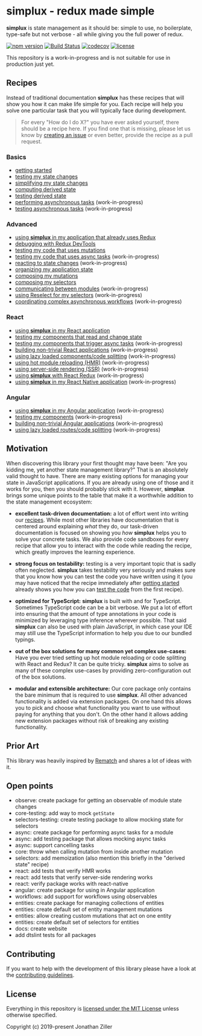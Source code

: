 # simplux - redux made simple

**simplux** is state management as it should be: simple to use, no boilerplate, type-safe but not verbose - all while giving you the full power of redux.

[![npm version](https://badge.fury.io/js/%40simplux%2Fcore.svg)](https://www.npmjs.com/package/@simplux/core)
[![Build Status](https://travis-ci.org/MrWolfZ/simplux.svg?branch=master)](https://travis-ci.org/MrWolfZ/simplux)
[![codecov](https://codecov.io/gh/MrWolfZ/simplux/branch/master/graph/badge.svg)](https://codecov.io/gh/MrWolfZ/simplux)
[![license](https://img.shields.io/badge/License-MIT-blue.svg)](LICENSE)

This repository is a work-in-progress and is not suitable for use in production just yet.

## Recipes

Instead of traditional documentation **simplux** has these recipes that will show you how it can make life simple for you. Each recipe will help you solve one particular task that you will typically face during development.

> For every "How do I do X?" you have ever asked yourself, there should be a recipe here. If you find one that is missing, please let us know by [creating an issue](https://github.com/MrWolfZ/simplux/issues/new) or even better, provide the recipe as a pull request.

### Basics

- [getting started](recipes/basics/getting-started#readme)
- [testing my state changes](recipes/basics/testing-state-changes#readme)
- [simplifying my state changes](recipes/basics/simplifying-state-changes#readme)
- [computing derived state](recipes/basics/computing-derived-state#readme)
- [testing derived state](recipes/basics/testing-derived-state#readme)
- [performing asynchronous tasks](recipes/basics/performing-async-tasks#readme) (work-in-progress)
- [testing asynchronous tasks](recipes/basics/testing-async-tasks#readme) (work-in-progress)

### Advanced

- [using **simplux** in my application that already uses Redux](recipes/advanced/using-in-redux-application#readme)
- [debugging with Redux DevTools](recipes/advanced/debugging-with-redux-devtools#readme)
- [testing my code that uses mutations](recipes/advanced/testing-code-using-mutations#readme)
- [testing my code that uses async tasks](recipes/advanced/testing-code-using-async#readme) (work-in-progress)
- [reacting to state changes](recipes/advanced/reacting-to-state-changes#readme) (work-in-progress)
- [organizing my application state](recipes/advanced/organizing-application-state#readme)
- [composing my mutations](recipes/advanced/composing-mutations#readme)
- [composing my selectors](recipes/advanced/composing-selectors#readme)
- [communicating between modules](recipes/advanced/communicating-between-modules#readme) (work-in-progress)
- [using Reselect for my selectors](recipes/advanced/using-reselect-for-selectors#readme) (work-in-progress)
- [coordinating complex asynchronous workflows](recipes/advanced/coordinating-complex-asynchronous-workflows#readme) (work-in-progress)

### React

- [using **simplux** in my React application](recipes/react/using-in-react-application#readme)
- [testing my components that read and change state](recipes/react/testing-components-using-state#readme)
- [testing my components that trigger async tasks](recipes/react/testing-components-using-async#readme) (work-in-progress)
- [building non-trivial React applications](recipes/react/building-non-trivial-applications#readme) (work-in-progress)
- [using lazy loaded components/code splitting](recipes/react/using-lazy-loading-code-splitting#readme) (work-in-progress)
- [using hot module reloading (HMR)](recipes/react/using-hot-module-reloading#readme) (work-in-progress)
- [using server-side rendering (SSR)](recipes/react/using-server-side-rendering#readme) (work-in-progress)
- [using **simplux** with React Redux](recipes/react/using-with-react-redux#readme) (work-in-progress)
- [using **simplux** in my React Native application](recipes/react/using-in-react-native-application#readme) (work-in-progress)

### Angular

- [using **simplux** in my Angular application](recipes/angular/using-in-angular-application#readme) (work-in-progress)
- [testing my components](recipes/angular/testing-components#readme) (work-in-progress)
- [building non-trivial Angular applications](recipes/angular/building-non-trivial-applications#readme) (work-in-progress)
- [using lazy loaded routes/code splitting](recipes/angular/using-lazy-loading-code-splitting#readme) (work-in-progress)

## Motivation

When discovering this library your first thought may have been: "Are you kidding me, yet another state management library?" That is an absolutely valid thought to have. There are many existing options for managing your state in JavaScript applications. If you are already using one of those and it works for you, then you should probably stick with it. However, **simplux** brings some unique points to the table that make it a worthwhile addition to the state management ecosystem:

- **excellent task-driven documentation:** a lot of effort went into writing our [recipes](#recipes). While most other libraries have documentation that is centered around explaining _what_ they do, our task-driven documentation is focused on showing you _how_ **simplux** helps you to solve your concrete tasks. We also provide code sandboxes for every recipe that allow you to interact with the code while reading the recipe, which greatly improves the learning experience.

- **strong focus on testability:** testing is a very important topic that is sadly often neglected. **simplux** takes testability very seriously and makes sure that you know how you can test the code you have written using it (you may have noticed that the recipe immediately after [getting started](recipes/basics/getting-started#readme) already shows you how you can [test the code](recipes/basics/testing-state-changes#readme) from the first recipe).

- **optimized for TypeScript:** **simplux** is built with and for TypeScript. Sometimes TypeScript code can be a bit verbose. We put a lot of effort into ensuring that the amount of type annotations in your code is minimized by leveraging type inference wherever possible. That said **simplux** can also be used with plain JavaScript, in which case your IDE may still use the TypeScript information to help you due to our bundled typings.

- **out of the box solutions for many common yet complex use-cases:** Have you ever tried setting up hot module reloading or code splitting with React and Redux? It can be quite tricky. **simplux** aims to solve as many of these complex use-cases by providing zero-configuration out of the box solutions.

- **modular and extensible architecture:** Our core package only contains the bare minimum that is required to use **simplux**. All other advanced functionality is added via extension packages. On one hand this allows you to pick and choose what functionality you want to use without paying for anything that you don't. On the other hand it allows adding new extension packages without risk of breaking any existing functionality.

## Prior Art

This library was heavily inspired by [Rematch](https://rematch.gitbooks.io/rematch) and shares a lot of ideas with it.

## Open points

- observe: create package for getting an observable of module state changes
- core-testing: add way to mock `getState`
- selectors-testing: create testing package to allow mocking state for selectors
- async: create package for performing async tasks for a module
- async: add testing package that allows mocking async tasks
- async: support cancelling tasks
- core: throw when calling mutation from inside another mutation
- selectors: add memoization (also mention this briefly in the "derived state" recipe)
- react: add tests that verify HMR works
- react: add tests that verify server-side rendering works
- react: verify package works with react-native
- angular: create package for using in Angular application
- workflows: add support for workflows using observables
- entities: create package for managing collections of entities
- entities: create default set of entity management mutations
- entities: allow creating custom mutations that act on one entity
- entities: create default set of selectors for entities
- docs: create website
- add dtslint tests for all packages

## Contributing

If you want to help with the development of this library please have a look at the [contributing guidelines](CONTRIBUTING.md).

## License

Everything in this repository is [licensed under the MIT License](LICENSE) unless otherwise specified.

Copyright (c) 2019-present Jonathan Ziller

